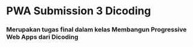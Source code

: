 # PWA Submission 3 Dicoding
### Merupakan tugas final dalam kelas Membangun Progressive Web Apps dari Dicoding

